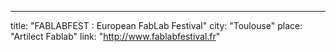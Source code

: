 ---
title: "FABLABFEST : European FabLab Festival"
city: "Toulouse"
place: "Artilect Fablab"
link: "http://www.fablabfestival.fr"
